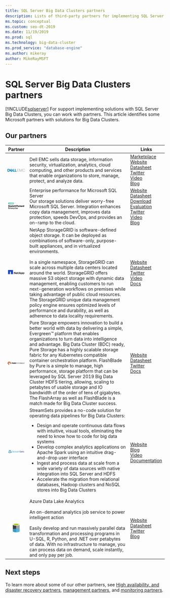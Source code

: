 ```yaml
---
title: SQL Server Big Data Clusters partners
description: Lists of third-party partners for implementing SQL Server Big Data Clusters.
ms.topic: conceptual
ms.custom: seo-dt-2019
ms.date: 11/19/2019    
ms.prod: sql
ms.technology: big-data-cluster
ms.prod_service: "database-engine"
ms.author: mikeray
author: MikeRayMSFT
---
```

# SQL Server Big Data Clusters partners
[!INCLUDE[sqlserver](../includes/applies-to-version/sqlserver.md)]
For support implementing solutions with SQL Server Big Data Clusters, you can work with partners. This article identifies some Microsoft partners with solutions for Big Data Clusters.

## Our partners

| Partner | Description | Links |
| --- | --- | --- |
|![dellemc][1] |Dell EMC sells data storage, information security, virtualization, analytics, cloud computing, and other products and services that enable organizations to store, manage, protect, and analyze data.|[Marketplace][dellemc_marketplace]<br>[Website][dellemc_website]<br>[Datasheet][dellemc_datasheet]<br>[Twitter][dellemc_twitter]<br>[Video][dellemc_youtube]<br>[Blog][dellemc_blog] |
|![HPE][2] |Enterprise performance for Microsoft SQL Server<br>Our storage solutions deliver worry-free Microsoft SQL Server. Integration enhances copy data management, improves data protection, speeds DevOps, and provides an on-ramp to the cloud.|[Website][hpe_website]<br>[Datasheet][hpe_datasheet]<br>[Download Evaluation][hpe_download]<br>[Twitter][hpe_twitter]<br>[Video][hpe_youtube]<br>[Blog][hpe_download]|
|![NetApp][3] |NetApp StorageGRID is software-defined object storage. It can be deployed as combinations of software-only, purpose-built appliances, and in virtualized environments.<br/><br/>In a single namespace, StorageGRID can scale across multiple data centers located around the world. StorageGRID offers massive S3 object storage with dynamic data management, enabling customers to run next-generation workflows on premises while taking advantage of public cloud resources. The StorageGRID unique data management policy engine ensures optimized levels of performance and durability, as well as adherence to data locality requirements. |[Website][netapp_website]<br>[Datasheet][netapp_datasheet]<br>[Twitter][netapp_twitter]<br>[Video][netapp_youtube]<br>[Docs][netapp_docs]|
|![PureStorage][5] |Pure Storage empowers innovation to build a better world with data by delivering a simple, Evergreen&trade; platform that enables organizations to turn data into intelligence and advantage.  Big Data Cluster (BDC) ready, Pure Storage has a highly scalable storage fabric for any Kubernetes compatible container orchestration platform. FlashBlade by Pure is a simple to manage, high performance, storage platform that can be leveraged by SQL Server 2019 Big Data Cluster HDFS tiering, allowing, scaling to petabytes of usable storage and IO bandwidth of the order of tens of gigabytes. The FlashArray as well as  FlashBlade is a match made for Big Data Cluster success. |[Website][purestorage_website]<br>[Datasheet][purestorage_datasheet]<br>[Twitter][purestorage_twitter]<br>[Docs][purestorage_docs]|
|![StreamSets][4] |StreamSets provides a no-code solution for operating data pipelines for Big Data Clusters: <br/><ul><li> Design and operate continuous data flows with intuitive, visual tools, eliminating the need to know how to code for big data systems</li><li>Develop complex analytics applications on Apache Spark using an intuitive drag-and-drop user interface </li><li>Ingest and process data at scale from a wide variety of data sources with native integration into SQL Server and HDFS</li><li>Accelerate the migration from relational databases, Hadoop clusters and NoSQL stores into Big Data Clusters</li></ul>   | [Website][streamsets_website]<br>[Blog][streamsets_blog]<br>[Video][streamsets_youtube]<br>[Documentation][streamsets_docs]|
|![azuredatalake][6] |Azure Data Lake Analytics<br><br>An on-demand analytics job service to power intelligent action<br><br>Easily develop and run massively parallel data transformation and processing programs in U-SQL, R, Python, and .NET over petabytes of data. With no infrastructure to manage, you can process data on demand, scale instantly, and only pay per job.|[Website][azuredatalake_website]<br>[Datasheet](/azure/data-lake-analytics/data-lake-analytics-overview/)<br>[Twitter][azuredatalake_twitter]<br>[Blog][azuredatalake_blog]|

## Next steps
To learn more about some of our other partners, see [High availability, and disaster recovery partners][hadr_partners], [management partners][management_partners], and [monitoring partners][monitor_partners].

<!--Image references-->
[1]: ./media/partner-hadr-sql-server/dellemc.png
[2]: ./media/partner-hadr-sql-server/hpe.png
[3]: ./media/partner-hadr-sql-server/netapp-logo.png
[4]: ./media/partner-hadr-sql-server/streamsets-logo.png
[5]: ./media/partner-hadr-sql-server/purestorage-logo.png
[6]: ./media/partner-hadr-sql-server/azure-datalake-analytics.png

<!--Article links-->
[hadr_partners]: ./partner-hadr-sql-server.md
[management_partners]: ./partner-management-sql-server.md
[monitor_partners]: ./partner-monitor-sql-server.md

<!--Website links -->
[dellemc_website]:http://www.dellemc.com
[hpe_website]: https://www.hpe.com/us/en/product-catalog/detail/pip.376220.html
[azuredatalake_website]:https://azure.microsoft.com/services/data-lake-analytics
[netapp_website]: https://www.netapp.com/us/products/data-management-software/object-storage-grid-sds.aspx
[streamsets_website]: https://streamsets.com/
[purestorage_website]: https://www.purestorage.com/


<!--Get Started Links-->

<!--Datasheet Links-->
[dellemc_datasheet]:https://www.dellemc.com/en-be/collaterals/unauth/data-sheets/products/storage/h15963-ss-isilon-all-flash.pdf
[hpe_datasheet]:https://www.hpe.com/h20195/v2/default.aspx?cc=us&lc=en&oid=376220
[netapp_datasheet]:https://www.netapp.com/us/media/ds-3613.pdf
[purestorage_datasheet]:https://www.purestorage.com/content/dam/pdf/en/datasheets/ds-pure-service-orchestrator.pdf

<!--Marketplace Links -->
[dellemc_marketplace]:https://azuremarketplace.microsoft.com/marketplace/apps/dellemc.dell-emc-avamar-virtual-edition

<!--YouTube links-->
[dellemc_youtube]:https://www.youtube.com/watch?v=_52Y-qDKT-4
[hpe_youtube]:https://www.hpe.com/h22228/video-gallery/us/en/products/data-storage-hybrid-cloud/storage-multi/95fd26db-e6ea-44ca-b727-c84d2ef1d446/big-data-clusters-and-hpe-storage-for-microsoft-sql-server-2019/video
[netapp_youtube]:https://www.youtube.com/watch?v=304z8j7aLpc
[streamsets_youtube]:https://www.youtube.com/watch?v=OtNrTBLooBw

<!--Twitter links-->
[dellemc_twitter]:https://twitter.com/dellemc
[hpe_twitter]:https://twitter.com/hpe
[azuredatalake_twitter]:https://twitter.com/azuredatalake
[netapp_twitter]:https://twitter.com/hashtag/storagegrid
[purestorage_twitter]:https://twitter.com/PureStorage

<!--Supported Systems-->
[partner_requirements]:https://www.microsoft.com
[hpe_download]: https://h20392.www2.hpe.com/portal/swdepot/displayProductInfo.do?productNumber=SGLX-DEMO

<!--Blog-->
[hpe_blog]: https://community.hpe.com/t5/Servers-The-Right-Compute/SQL-Server-for-Linux-Is-Here-and-A-New-Chapter-for-Mission/ba-p/6977571#.WiHWW0xFwUE
[dellemc_blog]:https://community.emc.com/people/bonibruno/blog/2019/11/01/using-dell-emc-isilon-with-microsofts-sql-server-big-data-clusters
[azuredatalake_blog]:https://azureinfohub.azurewebsites.net/Service?serviceTitle=Azure%20Data%20Lake%20Analytics
[streamsets_blog]:https://streamsets.com/blog/sentiment-analysis-microsoft-sql-server-2019-big-data-cluster-and-streamsets-dataops-platform/
[purestorage_blog]:https://blog.purestorage.com/storage-as-a-service-for-sql-server-2019-big-data-clusters/

<!--Docs-->
[netapp_docs]:https://blog.netapp.com/microsoft-sql-server-big-data-clusters-with-storagegrid/
[streamsets_docs]:https://streamsets.com/documentation/datacollector/latest/help/datacollector/UserGuide/Destinations/SQLServerBDCBulk.html#concept_hjv_5nn_r3b
[purestorage_docs]:https://www.purestorage.com/pure-folio/docs.html
